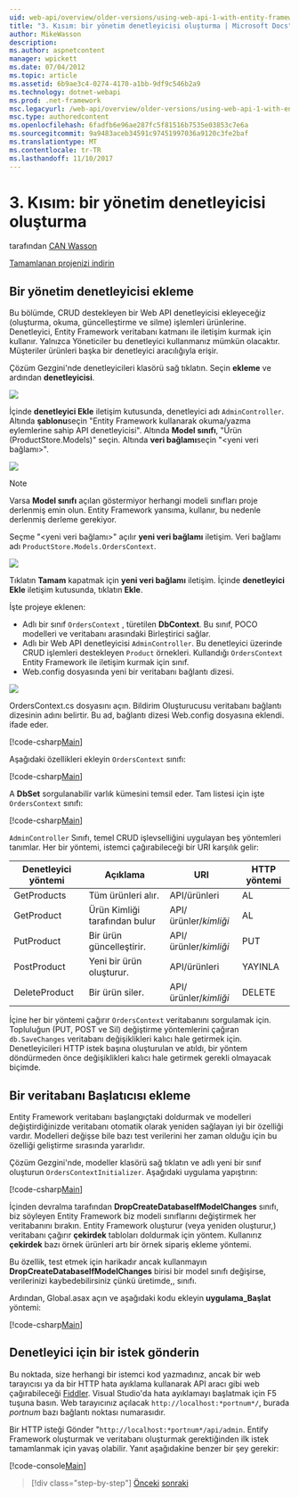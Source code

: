 ```yaml
---
uid: web-api/overview/older-versions/using-web-api-1-with-entity-framework-5/using-web-api-with-entity-framework-part-3
title: "3. Kısım: bir yönetim denetleyicisi oluşturma | Microsoft Docs"
author: MikeWasson
description: 
ms.author: aspnetcontent
manager: wpickett
ms.date: 07/04/2012
ms.topic: article
ms.assetid: 6b9ae3c4-0274-4170-a1bb-9df9c546b2a9
ms.technology: dotnet-webapi
ms.prod: .net-framework
msc.legacyurl: /web-api/overview/older-versions/using-web-api-1-with-entity-framework-5/using-web-api-with-entity-framework-part-3
msc.type: authoredcontent
ms.openlocfilehash: 6fadfb6e96ae287fc5f81516b7535e03853c7e6a
ms.sourcegitcommit: 9a9483aceb34591c97451997036a9120c3fe2baf
ms.translationtype: MT
ms.contentlocale: tr-TR
ms.lasthandoff: 11/10/2017
---
```

<a name="part-3-creating-an-admin-controller"></a>3. Kısım: bir yönetim denetleyicisi oluşturma
====================
tarafından [CAN Wasson](https://github.com/MikeWasson)

[Tamamlanan projenizi indirin](http://code.msdn.microsoft.com/ASP-NET-Web-API-with-afa30545)

## <a name="add-an-admin-controller"></a>Bir yönetim denetleyicisi ekleme

Bu bölümde, CRUD destekleyen bir Web API denetleyicisi ekleyeceğiz (oluşturma, okuma, güncelleştirme ve silme) işlemleri ürünlerine. Denetleyici, Entity Framework veritabanı katmanı ile iletişim kurmak için kullanır. Yalnızca Yöneticiler bu denetleyici kullanmanız mümkün olacaktır. Müşteriler ürünleri başka bir denetleyici aracılığıyla erişir.

Çözüm Gezgini'nde denetleyicileri klasörü sağ tıklatın. Seçin **ekleme** ve ardından **denetleyicisi**.

![](using-web-api-with-entity-framework-part-3/_static/image1.png)

İçinde **denetleyici Ekle** iletişim kutusunda, denetleyici adı `AdminController`. Altında **şablonu**seçin &quot;Entity Framework kullanarak okuma/yazma eylemlerine sahip API denetleyicisi&quot;. Altında **Model sınıfı**, "Ürün (ProductStore.Models)" seçin. Altında **veri bağlamı**seçin "&lt;yeni veri bağlamı&gt;".

![](using-web-api-with-entity-framework-part-3/_static/image2.png)

> [!NOTE]
> Varsa **Model sınıfı** açılan göstermiyor herhangi modeli sınıfları proje derlenmiş emin olun. Entity Framework yansıma, kullanır, bu nedenle derlenmiş derleme gerekiyor.


Seçme "&lt;yeni veri bağlamı&gt;" açılır **yeni veri bağlamı** iletişim. Veri bağlamı adı `ProductStore.Models.OrdersContext`.

![](using-web-api-with-entity-framework-part-3/_static/image3.png)

Tıklatın **Tamam** kapatmak için **yeni veri bağlamı** iletişim. İçinde **denetleyici Ekle** iletişim kutusunda, tıklatın **Ekle**.

İşte projeye eklenen:

- Adlı bir sınıf `OrdersContext` , türetilen **DbContext**. Bu sınıf, POCO modelleri ve veritabanı arasındaki Birleştirici sağlar.
- Adlı bir Web API denetleyicisi `AdminController`. Bu denetleyici üzerinde CRUD işlemleri destekleyen `Product` örnekleri. Kullandığı `OrdersContext` Entity Framework ile iletişim kurmak için sınıf.
- Web.config dosyasında yeni bir veritabanı bağlantı dizesi.

![](using-web-api-with-entity-framework-part-3/_static/image4.png)

OrdersContext.cs dosyasını açın. Bildirim Oluşturucusu veritabanı bağlantı dizesinin adını belirtir. Bu ad, bağlantı dizesi Web.config dosyasına eklendi. ifade eder.

[!code-csharp[Main](using-web-api-with-entity-framework-part-3/samples/sample1.cs)]

Aşağıdaki özellikleri ekleyin `OrdersContext` sınıfı:

[!code-csharp[Main](using-web-api-with-entity-framework-part-3/samples/sample2.cs)]

A **DbSet** sorgulanabilir varlık kümesini temsil eder. Tam listesi için işte `OrdersContext` sınıfı:

[!code-csharp[Main](using-web-api-with-entity-framework-part-3/samples/sample3.cs)]

`AdminController` Sınıfı, temel CRUD işlevselliğini uygulayan beş yöntemleri tanımlar. Her bir yöntemi, istemci çağırabileceği bir URI karşılık gelir:

| Denetleyici yöntemi | Açıklama | URI | HTTP yöntemi |
| --- | --- | --- | --- |
| GetProducts | Tüm ürünleri alır. | API/ürünleri | AL |
| GetProduct | Ürün Kimliği tarafından bulur | API/ürünler/*kimliği* | AL |
| PutProduct | Bir ürün güncelleştirir. | API/ürünler/*kimliği* | PUT |
| PostProduct | Yeni bir ürün oluşturur. | API/ürünleri | YAYINLA |
| DeleteProduct | Bir ürün siler. | API/ürünler/*kimliği* | DELETE |

İçine her bir yöntemi çağırır `OrdersContext` veritabanını sorgulamak için. Topluluğun (PUT, POST ve Sil) değiştirme yöntemlerini çağıran `db.SaveChanges` veritabanı değişiklikleri kalıcı hale getirmek için. Denetleyicileri HTTP istek başına oluşturulan ve atıldı, bir yöntem döndürmeden önce değişiklikleri kalıcı hale getirmek gerekli olmayacak biçimde.

## <a name="add-a-database-initializer"></a>Bir veritabanı Başlatıcısı ekleme

Entity Framework veritabanı başlangıçtaki doldurmak ve modelleri değiştirdiğinizde veritabanı otomatik olarak yeniden sağlayan iyi bir özelliği vardır. Modelleri değişse bile bazı test verilerini her zaman olduğu için bu özelliği geliştirme sırasında yararlıdır.

Çözüm Gezgini'nde, modeller klasörü sağ tıklatın ve adlı yeni bir sınıf oluşturun `OrdersContextInitializer`. Aşağıdaki uygulama yapıştırın:

[!code-csharp[Main](using-web-api-with-entity-framework-part-3/samples/sample4.cs)]

İçinden devralma tarafından **DropCreateDatabaseIfModelChanges** sınıfı, biz söyleyen Entity Framework biz modeli sınıflarını değiştirmek her veritabanını bırakın. Entity Framework oluşturur (veya yeniden oluşturur,) veritabanı çağırır **çekirdek** tabloları doldurmak için yöntem. Kullanırız **çekirdek** bazı örnek ürünleri artı bir örnek sipariş ekleme yöntemi.

Bu özellik, test etmek için harikadır ancak kullanmayın **DropCreateDatabaseIfModelChanges** birisi bir model sınıfı değişirse, verilerinizi kaybedebilirsiniz çünkü üretimde,, sınıfı.

Ardından, Global.asax açın ve aşağıdaki kodu ekleyin **uygulama\_Başlat** yöntemi:

[!code-csharp[Main](using-web-api-with-entity-framework-part-3/samples/sample5.cs)]

## <a name="send-a-request-to-the-controller"></a>Denetleyici için bir istek gönderin

Bu noktada, size herhangi bir istemci kod yazmadınız, ancak bir web tarayıcısı ya da bir HTTP hata ayıklama kullanarak API aracı gibi web çağırabileceği [Fiddler](http://www.fiddler2.com/fiddler2/). Visual Studio'da hata ayıklamayı başlatmak için F5 tuşuna basın. Web tarayıcınız açılacak `http://localhost:*portnum*/`, burada *portnum* bazı bağlantı noktası numarasıdır.

Bir HTTP isteği Gönder "`http://localhost:*portnum*/api/admin`. Entify Framework oluşturmak ve veritabanı oluşturmak gerektiğinden ilk istek tamamlanmak için yavaş olabilir. Yanıt aşağıdakine benzer bir şey gerekir:

[!code-console[Main](using-web-api-with-entity-framework-part-3/samples/sample6.cmd)]

>[!div class="step-by-step"]
[Önceki](using-web-api-with-entity-framework-part-2.md)
[sonraki](using-web-api-with-entity-framework-part-4.md)
